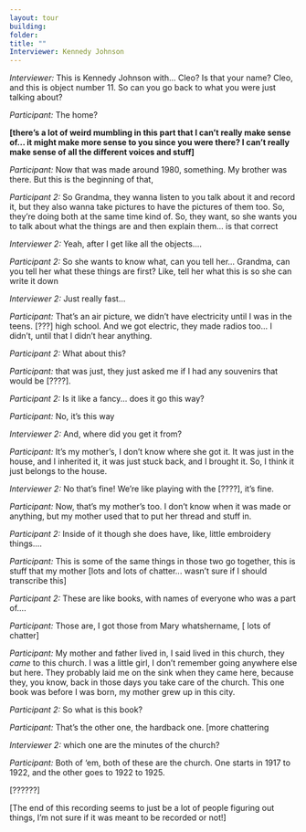 ```yaml
---
layout: tour
building: 
folder: 
title: ""
Interviewer: Kennedy Johnson
---
```


*Interviewer:* This is Kennedy Johnson with... Cleo? Is that your name? Cleo, and this is object number 11. So can you go back to what you were just talking about?

*Participant:* The home?

**[there’s a lot of weird mumbling in this part that I can’t really make sense of... it might make more sense to you since you were there? I can’t really make sense of all the different voices and stuff]**


*Participant:* Now that was made around 1980, something. My brother was there. But this is the beginning of that,

*Participant 2:* So Grandma, they wanna listen to you talk about it and record it, but they also wanna take pictures to have the pictures of them too. So, they’re doing both at the same time kind of. So, they want, so she wants you to talk about what the things are and then explain them... is that correct

*Interviewer 2:* Yeah, after I get like all the objects....

*Participant 2:* So she wants to know what, can you tell her... Grandma, can you tell her what these things are first? Like, tell her what this is so she can write it down

*Interviewer 2:* Just really fast...

*Participant:* That’s an air picture, we didn’t have electricity until I was in the teens. [???] high school. And we got electric, they made radios too... I didn’t, until that I didn’t hear anything.

*Participant 2:* What about this?

*Participant:* that was just, they just asked me if I had any souvenirs that would be [????].

*Participant 2:* Is it like a fancy... does it go this way? 

*Participant:* No, it’s this way

*Interviewer 2:* And, where did you get it from?

*Participant:* It’s my mother’s, I don’t know where she got it. It was just in the house, and I inherited it, it was just stuck back, and I brought it. So, I think it just belongs to the house.

*Interviewer 2:* No that’s fine! We’re like playing with the [????], it’s fine.

*Participant:* Now, that’s my mother’s too. I don’t know when it was made or anything, but my mother used that to put her thread and stuff in.

*Participant 2:* Inside of it though she does have, like, little embroidery things....

*Participant:* This is some of the same things in those two go together, this is stuff that my mother [lots and lots of chatter... wasn’t sure if I should transcribe this]

*Participant 2:* These are like books, with names of everyone who was a part of....

*Participant:* Those are, I got those from Mary whatshername,
[ lots of chatter]

*Participant:* My mother and father lived in, I said lived in this church, they *came* to this church. I was a little girl, I don’t remember going anywhere else but here. They probably laid me on the sink when they came here, because they, you know, back in those days you take care of the church. This one book was before I was born, my mother grew up in this city.

*Participant 2:* So what is this book?

*Participant:* That’s the other one, the hardback one.
[more chattering

*Interviewer 2:* which one are the minutes of the church? 

*Participant:* Both of ‘em, both of these are the church. One starts in 1917 to 1922, and the other goes to 1922 to 1925.

[??????]

[The end of this recording seems to just be a lot of people figuring out things, I’m not sure if it was meant to be recorded or not!] 